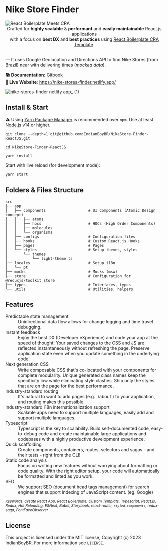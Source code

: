 # Nike Store Finder

<img alt="React Boilerplate Meets CRA" src="https://http2.mlstatic.com/storage/splinter-admin/o:f_webp,q_auto:low/1632338467364-header-mobile-2720x440px.png" align="center">

<br />

<div align="center" >Crafted for <strong>highly scalable</strong> & <strong>performant</strong> and <strong>easily maintainable</strong> React.js applications <br />
with a focus on <strong>best DX</strong> and <strong>best practices</strong> using <a href="https://github.com/react-boilerplate/react-boilerplate-cra-template">React Boilerplate CRA Template</a>.
</div>

<br />

— It uses Google Geolocation and Directions API to find Nike Stores (from Brazil) near with delivering times (_mocked data_).

**📚 Documentation:** [Gitbook](https://cansahin.gitbook.io/react-boilerplate-cra-template/)
<br>
**📱 Live Website**: https://nike-stores-finder.netlify.app/

![nike-stores-finder netlify app_ (1)](https://github.com/IndianBoyBR/NikeStore-Finder-ReactJS/assets/27955793/469cadf1-9a7f-4949-bbce-f92109c73378)

## Install & Start

⚠️ Using [Yarn Package Manager](https://yarnpkg.com) is recommended over `npm`. Use at least [Node.js](https://nodejs.org/en) v14 or higher.

```shell
git clone --depth=1 git@github.com:IndianBoyBR/NikeStore-Finder-ReactJS.git

cd NikeStore-Finder-ReactJS

yarn install
```

Start with live reload (for development mode):

```shell
yarn start
```

## Folders & Files Structure

```shell
src
├── app
│   ├── components                   # UI Components (Atomic Design concept)
│   │   ├── atoms
│   │   ├── hocs                     # HOCs (High Order Components)
│   │   ├── molecules
│   │   └── organisms
│   ├── configs                      # Configuration files
│   ├── hooks                        # Custom React.js Hooks
│   ├── pages                        # Pages
│   └── styles                       # Setup themes, styles
│       └── themes
│           └── light-theme.ts
├── locales                          # Setup i18n
│   └── pt
├── mocks                            # Mocks (msw)
├── store                            # Configuration for @reduxjs/toolkit store
├── types                            # Interfaces, types
└── utils                            # Utilities, helpers
```

## Features

<dl>

  <dt>Predictable state management</dt>
  <dd>Unidirectional data flow allows for change logging and time travel debugging.</dd>

  <dt>Instant feedback</dt>
  <dd>Enjoy the best DX (Developer eXperience) and code your app at the speed of thought! Your saved changes to the CSS and JS are reflected instantaneously without refreshing the page. Preserve application state even when you update something in the underlying code!</dd>

  <dt>Next generation CSS</dt>
  <dd>Write composable CSS that's co-located with your components for complete modularity. Unique generated class names keep the specificity low while eliminating style clashes. Ship only the styles that are on the page for the best performance.</dd>

  <dt>Industry-standard routing</dt>
  <dd>It's natural to want to add pages (e.g. `/about`) to your application, and routing makes this possible.</dd>

  <dt>Industry-standard i18n internationalization support</dt>
  <dd>Scalable apps need to support multiple languages, easily add and support multiple languages.</dd>

  <dt>Typescript</dt>
  <dd>Typescript is the key to scalability. Build self-documented code, easy-to-debug code and create maintainable large applications and codebases with a highly productive development experience.</dd>

  <dt>Quick scaffolding</dt>
  <dd>Create components, containers, routes, selectors and sagas - and their tests - right from the CLI!</dd>

  <dt>Static code analysis</dt>
  <dd>Focus on writing new features without worrying about formatting or code quality. With the right editor setup, your code will automatically be formatted and linted as you work.</dd>

  <dt>SEO</dt>
  <dd>We support SEO (document head tags management) for search engines that support indexing of JavaScript content. (eg. Google)</dd>
</dl>

<sub><i>Keywords: Create React App, React Boilerplate, Custom Template, Typescript, React.js, Redux, Hot Reloading, ESNext, Babel, Storybook, react-router, `styled-components`, redux-saga, FontFaceObserver</i></sub>

## License

This project is licensed under the MIT license, Copyright (c) 2023 IndianBoyBR.
For more information see `LICENSE`.
